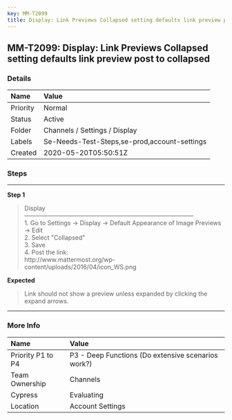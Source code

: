 ```yaml
---
key: MM-T2099
title: Display: Link Previews Collapsed setting defaults link preview post to collapsed
---
```


## MM-T2099: Display: Link Previews Collapsed setting defaults link preview post to collapsed

### Details

| Name     | Value                                        |
| :------- | :------------------------------------------- |
| Priority | Normal                                       |
| Status   | Active                                       |
| Folder   | Channels / Settings / Display                |
| Labels   | Se-Needs-Test-Steps,se-prod,account-settings |
| Created  | 2020-05-20T05:50:51Z                         |

### Steps

<hr/>

**Step 1**

> <article>Display<br />————————————————————————————<br />1. Go to Settings -&gt; Display -&gt; Default Appearance of Image Previews -&gt; Edit<br />2. Select "Collapsed"<br />3. Save<br />4. Post the link:<br />http://www.mattermost.org/wp-content/uploads/2016/04/icon_WS.png</article>

**Expected**

> <article>Link should not show a preview unless expanded by clicking the expand arrows.</article>

<hr/>

### More Info

| Name              | Value                                              |
| :---------------- | :------------------------------------------------- |
| Priority P1 to P4 | P3 - Deep Functions (Do extensive scenarios work?) |
| Team Ownership    | Channels                                           |
| Cypress           | Evaluating                                         |
| Location          | Account Settings                                   |
